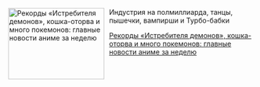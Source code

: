 <!--2025-07-26 11:45:10-->
<div class="yb">
  <div class="rss kino_kino"><a href="https://www.kino-teatr.ru/kino/news/y2025/7-26/38439/" title="Рекорды «Истребителя демонов», кошка-оторва и много покемонов: главные новости аниме за неделю"><img src="https://www.kino-teatr.ru/news/9/3/38439/poster.jpg" width="196" height="147" align="left" hspace="5" style="margin: 0px 10px 0px 5px" alt="Рекорды «Истребителя демонов», кошка-оторва и много покемонов: главные новости аниме за неделю"/></a>Индустрия на полмиллиарда, танцы, пышечки, вампирши и Турбо-бабки <p class="titl"><a href="https://www.kino-teatr.ru/kino/news/y2025/7-26/38439/">Рекорды «Истребителя демонов», кошка-оторва и много покемонов: главные новости аниме за неделю</a></p></div>
</div>
